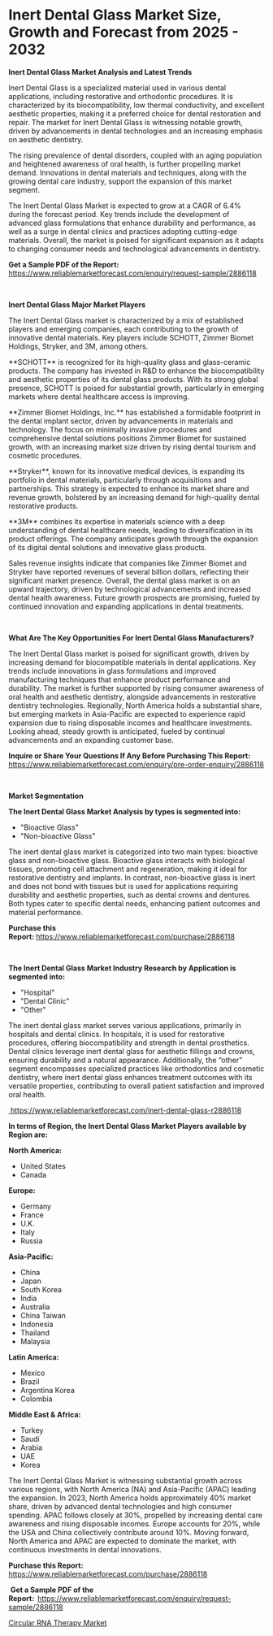 <p><h1>Inert Dental Glass Market Size, Growth and Forecast from 2025 - 2032</h1></p><p><strong>Inert Dental Glass Market Analysis and Latest Trends</strong></p>
<p><p>Inert Dental Glass is a specialized material used in various dental applications, including restorative and orthodontic procedures. It is characterized by its biocompatibility, low thermal conductivity, and excellent aesthetic properties, making it a preferred choice for dental restoration and repair. The market for Inert Dental Glass is witnessing notable growth, driven by advancements in dental technologies and an increasing emphasis on aesthetic dentistry. </p><p>The rising prevalence of dental disorders, coupled with an aging population and heightened awareness of oral health, is further propelling market demand. Innovations in dental materials and techniques, along with the growing dental care industry, support the expansion of this market segment. </p><p>The Inert Dental Glass Market is expected to grow at a CAGR of 6.4% during the forecast period. Key trends include the development of advanced glass formulations that enhance durability and performance, as well as a surge in dental clinics and practices adopting cutting-edge materials. Overall, the market is poised for significant expansion as it adapts to changing consumer needs and technological advancements in dentistry.</p></p>
<p><strong>Get a Sample PDF of the Report:&nbsp;</strong> <a href="https://www.reliablemarketforecast.com/enquiry/request-sample/2886118?utm_campaign=2633&utm_medium=2&utm_source=Github&utm_content=ia&utm_term=13032025&utm_id=inert-dental-glass">https://www.reliablemarketforecast.com/enquiry/request-sample/2886118</a></p>
<p>&nbsp;</p>
<p><strong>Inert Dental Glass Major Market Players</strong></p>
<p><p>The Inert Dental Glass market is characterized by a mix of established players and emerging companies, each contributing to the growth of innovative dental materials. Key players include SCHOTT, Zimmer Biomet Holdings, Stryker, and 3M, among others.</p><p>**SCHOTT** is recognized for its high-quality glass and glass-ceramic products. The company has invested in R&D to enhance the biocompatibility and aesthetic properties of its dental glass products. With its strong global presence, SCHOTT is poised for substantial growth, particularly in emerging markets where dental healthcare access is improving.</p><p>**Zimmer Biomet Holdings, Inc.** has established a formidable footprint in the dental implant sector, driven by advancements in materials and technology. The focus on minimally invasive procedures and comprehensive dental solutions positions Zimmer Biomet for sustained growth, with an increasing market size driven by rising dental tourism and cosmetic procedures.</p><p>**Stryker**, known for its innovative medical devices, is expanding its portfolio in dental materials, particularly through acquisitions and partnerships. This strategy is expected to enhance its market share and revenue growth, bolstered by an increasing demand for high-quality dental restorative products.</p><p>**3M** combines its expertise in materials science with a deep understanding of dental healthcare needs, leading to diversification in its product offerings. The company anticipates growth through the expansion of its digital dental solutions and innovative glass products.</p><p>Sales revenue insights indicate that companies like Zimmer Biomet and Stryker have reported revenues of several billion dollars, reflecting their significant market presence. Overall, the dental glass market is on an upward trajectory, driven by technological advancements and increased dental health awareness. Future growth prospects are promising, fueled by continued innovation and expanding applications in dental treatments.</p></p>
<p>&nbsp;</p>
<p><strong>What Are The Key Opportunities For Inert Dental Glass Manufacturers?</strong></p>
<p><p>The Inert Dental Glass market is poised for significant growth, driven by increasing demand for biocompatible materials in dental applications. Key trends include innovations in glass formulations and improved manufacturing techniques that enhance product performance and durability. The market is further supported by rising consumer awareness of oral health and aesthetic dentistry, alongside advancements in restorative dentistry technologies. Regionally, North America holds a substantial share, but emerging markets in Asia-Pacific are expected to experience rapid expansion due to rising disposable incomes and healthcare investments. Looking ahead, steady growth is anticipated, fueled by continual advancements and an expanding customer base.</p></p>
<p><strong>Inquire or Share Your Questions If Any Before Purchasing This Report:</strong> <a href="https://www.reliablemarketforecast.com/enquiry/pre-order-enquiry/2886118?utm_campaign=2633&utm_medium=2&utm_source=Github&utm_content=ia&utm_term=13032025&utm_id=inert-dental-glass">https://www.reliablemarketforecast.com/enquiry/pre-order-enquiry/2886118</a></p>
<p>&nbsp;</p>
<p><strong>Market Segmentation</strong></p>
<p><strong>The Inert Dental Glass Market Analysis by types is segmented into:</strong></p>
<p><ul><li>"Bioactive Glass"</li><li>"Non-bioactive Glass"</li></ul></p>
<p><p>The inert dental glass market is categorized into two main types: bioactive glass and non-bioactive glass. Bioactive glass interacts with biological tissues, promoting cell attachment and regeneration, making it ideal for restorative dentistry and implants. In contrast, non-bioactive glass is inert and does not bond with tissues but is used for applications requiring durability and aesthetic properties, such as dental crowns and dentures. Both types cater to specific dental needs, enhancing patient outcomes and material performance.</p></p>
<p><strong>Purchase this Report:&nbsp;</strong><a href="https://www.reliablemarketforecast.com/purchase/2886118?utm_campaign=2633&utm_medium=2&utm_source=Github&utm_content=ia&utm_term=13032025&utm_id=inert-dental-glass">https://www.reliablemarketforecast.com/purchase/2886118</a></p>
<p>&nbsp;</p>
<p><strong>The Inert Dental Glass Market Industry Research by Application is segmented into:</strong></p>
<p><ul><li>"Hospital"</li><li>"Dental Clinic"</li><li>"Other"</li></ul></p>
<p><p>The inert dental glass market serves various applications, primarily in hospitals and dental clinics. In hospitals, it is used for restorative procedures, offering biocompatibility and strength in dental prosthetics. Dental clinics leverage inert dental glass for aesthetic fillings and crowns, ensuring durability and a natural appearance. Additionally, the “other” segment encompasses specialized practices like orthodontics and cosmetic dentistry, where inert dental glass enhances treatment outcomes with its versatile properties, contributing to overall patient satisfaction and improved oral health.</p></p>
<p><a href="https://www.reliablemarketforecast.com/inert-dental-glass-r2886118?utm_campaign=2633&utm_medium=2&utm_source=Github&utm_content=ia&utm_term=13032025&utm_id=inert-dental-glass">&nbsp;https://www.reliablemarketforecast.com/inert-dental-glass-r2886118</a></p>
<p><strong>In terms of Region, the Inert Dental Glass Market Players available by Region are:</strong></p>
<p>
    <p> <strong> North America: </strong>
        <ul>
            <li>United States</li>
            <li>Canada</li>
        </ul>
        </p> 
    <p> <strong> Europe: </strong>
        <ul>
            <li>Germany</li>
            <li>France</li>
            <li>U.K.</li>
            <li>Italy</li>
            <li>Russia</li>
        </ul>
        </p> 
    <p> <strong> Asia-Pacific: </strong>
        <ul>
            <li>China</li>
            <li>Japan</li>
            <li>South Korea</li>
            <li>India</li>
            <li>Australia</li>
            <li>China Taiwan</li>
            <li>Indonesia</li>
            <li>Thailand</li>
            <li>Malaysia</li>
        </ul>
        </p> 
    <p> <strong> Latin America: </strong>
        <ul>
            <li>Mexico</li>
            <li>Brazil</li>
            <li>Argentina Korea</li>
            <li>Colombia</li>
        </ul>
        </p> 
    <p> <strong> Middle East & Africa: </strong>
        <ul>
            <li>Turkey</li>
            <li>Saudi</li>
            <li>Arabia</li>
            <li>UAE</li>
            <li>Korea</li>
        </ul>
    </p>
    </p>
<p><p>The Inert Dental Glass Market is witnessing substantial growth across various regions, with North America (NA) and Asia-Pacific (APAC) leading the expansion. In 2023, North America holds approximately 40% market share, driven by advanced dental technologies and high consumer spending. APAC follows closely at 30%, propelled by increasing dental care awareness and rising disposable incomes. Europe accounts for 20%, while the USA and China collectively contribute around 10%. Moving forward, North America and APAC are expected to dominate the market, with continuous investments in dental innovations.</p></p>
<p><strong>Purchase this Report: </strong><a href="https://www.reliablemarketforecast.com/purchase/2886118?utm_campaign=2633&utm_medium=2&utm_source=Github&utm_content=ia&utm_term=13032025&utm_id=inert-dental-glass">https://www.reliablemarketforecast.com/purchase/2886118</a></p>
<p>&nbsp;<strong>Get a Sample PDF of the Report:&nbsp;&nbsp;</strong><a href="https://www.reliablemarketforecast.com/enquiry/request-sample/2886118?utm_campaign=2633&utm_medium=2&utm_source=Github&utm_content=ia&utm_term=13032025&utm_id=inert-dental-glass">https://www.reliablemarketforecast.com/enquiry/request-sample/2886118</a></p>
<p><strong></strong></p>
<p><p><a href="https://github.com/OlenFleming68/Market-Research-Report-List-1/blob/main/circular-rna-therapy-market.md?utm_campaign=2633&utm_medium=2&utm_source=Github&utm_content=ia&utm_term=13032025&utm_id=inert-dental-glass">Circular RNA Therapy Market</a></p></p>